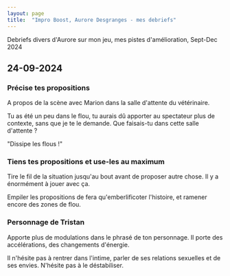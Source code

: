 ```yaml
---
layout: page
title:  "Impro Boost, Aurore Desgranges - mes debriefs"
---
```


Debriefs divers d'Aurore sur mon jeu, mes pistes d'amélioration, Sept-Dec 2024

## 24-09-2024

### Précise tes propositions
A propos de la scène avec Marion dans la salle d'attente du vétérinaire.

Tu as été un peu dans le flou, tu aurais dû apporter au spectateur plus de contexte, sans que je te le demande.
Que faisais-tu dans cette salle d'attente ?

"Dissipe les flous !"

### Tiens tes propositions et use-les au maximum
Tire le fil de la situation jusqu'au bout avant de proposer autre chose.
Il y a énormément à jouer avec ça.

Empiler les propositions de fera qu'emberlificoter l'histoire, et ramener encore des zones de flou.



### Personnage de Tristan
Apporte plus de modulations dans le phrasé de ton personnage.
Il porte des accélérations, des changements d'énergie.

Il n'hésite pas à rentrer dans l'intime, parler de ses relations sexuelles et de ses envies.
N'hésite pas à le déstabiliser.

